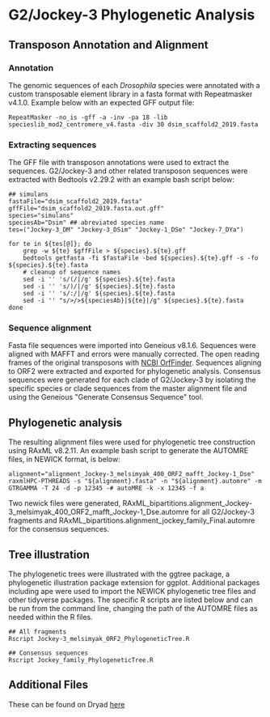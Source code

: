 # G2/Jockey-3 Phylogenetic Analysis

## Transposon Annotation and Alignment

### Annotation

The genomic sequences of each *Drosophila* species were annotated with a custom transposable element library in a fasta format with Repeatmasker v4.1.0. Example below with an expected GFF output file:

```
RepeatMasker -no_is -gff -a -inv -pa 18 -lib specieslib_mod2_centromere_v4.fasta -div 30 dsim_scaffold2_2019.fasta
```

### Extracting sequences

The GFF file with transposon annotations were used to extract the sequences. G2/Jockey-3 and other related transposon sequences were extracted with Bedtools v2.29.2 with an example bash script below:

```
## simulans
fastaFile="dsim_scaffold2_2019.fasta"
gffFile="dsim_scaffold2_2019.fasta.out.gff"
species="simulans"
speciesAb="Dsim" ## abreviated species name
tes=("Jockey-3_DM" "Jockey-3_DSim" "Jockey-1_DSe" "Jockey-7_DYa")

for te in ${tes[@]}; do
	grep -w ${te} $gffFile > ${species}.${te}.gff
	bedtools getfasta -fi $fastaFile -bed ${species}.${te}.gff -s -fo ${species}.${te}.fasta
	# cleanup of sequence names
	sed -i '' 's/(/|/g' ${species}.${te}.fasta 
	sed -i '' 's/)/|/g' ${species}.${te}.fasta
	sed -i '' 's/:/|/g' ${species}.${te}.fasta
	sed -i '' "s/>/>${speciesAb}|${te}|/g" ${species}.${te}.fasta
done
```

### Sequence alignment

Fasta file sequences were imported into Geneious v8.1.6. Sequences were aligned with MAFFT and errors were manually corrected. The open reading frames of the original transposons with [NCBI OrfFinder](https://www.ncbi.nlm.nih.gov/orffinder/). Sequences aligning to ORF2 were extracted and exported for phylogenetic analysis. Consensus sequences were generated for each clade of G2/Jockey-3 by isolating the specific species or clade sequences from the master alignment file and using the Geneious "Generate Consensus Sequence" tool.


## Phylogenetic analysis

The resulting alignment files were used for phylogenetic tree construction using RAxML v8.2.11. An example bash script to generate the AUTOMRE files, in NEWICK format, is below:

```
alignment="alignment_Jockey-3_melsimyak_400_ORF2_mafft_Jockey-1_Dse"
raxmlHPC-PTHREADS -s "${alignment}.fasta" -n "${alignment}.automre" -m GTRGAMMA -T 24 -d -p 12345 -# autoMRE -k -x 12345 -f a
```

Two newick files were generated, RAxML\_bipartitions.alignment\_Jockey-3\_melsimyak\_400\_ORF2\_mafft\_Jockey-1\_Dse.automre for all G2/Jockey-3 fragments and RAxML\_bipartitions.alignment\_jockey\_family\_Final.automre for the consensus sequences.


## Tree illustration

The phylogenetic trees were illustrated with the ggtree package, a phylogenetic illustration package extension for ggplot. Additional packages including ape were used to import the NEWICK phylogenetic tree files and other tidyverse packages. The specific R scripts are listed below and can be run from the command line, changing the path of the AUTOMRE files as needed within the R files.

```
## All fragments
Rscript Jockey-3_melsimyak_ORF2_PhylogeneticTree.R

## Consensus sequences
Rscript Jockey_family_PhylogeneticTree.R
``` 


## Additional Files

These can be found on Dryad [here](https://doi.org/10.5061/dryad.1zcrjdg2g)
